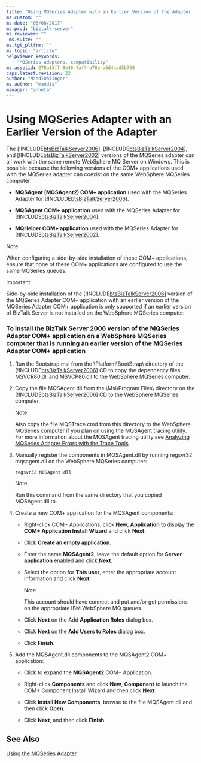 ```yaml
---
title: "Using MQSeries Adapter with an Earlier Version of the Adapter | Microsoft Docs"
ms.custom: ""
ms.date: "06/08/2017"
ms.prod: "biztalk-server"
ms.reviewer: ""
 ms.suite: ""
ms.tgt_pltfrm: ""
ms.topic: "article"
helpviewer_keywords: 
  - "MQSeries adapters, compatibility"
ms.assetid: 278a13ff-8e46-4af4-a76e-b6d4aad5b768
caps.latest.revision: 22
author: "MandiOhlinger"
ms.author: "mandia"
manager: "anneta"
---
```

# Using MQSeries Adapter with an Earlier Version of the Adapter
The [!INCLUDE[btsBizTalkServer2006](../includes/btsbiztalkserver2006-md.md)], [!INCLUDE[btsBizTalkServer2004](../includes/btsbiztalkserver2004-md.md)], and [!INCLUDE[btsBizTalkServer2002](../includes/btsbiztalkserver2002-md.md)] versions of the MQSeries adapter can all work with the same remote WebSphere MQ Server on Windows. This is possible because the following versions of the COM+ applications used with the MQSeries adapter can coexist on the same WebSphere MQSeries computer:  
  
-   **MQSAgent (MQSAgent2) COM+ application** used with the MQSeries Adapter for [!INCLUDE[btsBizTalkServer2006](../includes/btsbiztalkserver2006-md.md)].  
  
-   **MQSAgent COM+ application** used with the MQSeries Adapter for [!INCLUDE[btsBizTalkServer2004](../includes/btsbiztalkserver2004-md.md)].  
  
-   **MQHelper COM+ application** used with the MQSeries Adapter for [!INCLUDE[btsBizTalkServer2002](../includes/btsbiztalkserver2002-md.md)].  
  
> [!NOTE]
>  When configuring a side-by-side installation of these COM+ applications, ensure that none of these COM+ applications are configured to use the same MQSeries queues.  
  
> [!IMPORTANT]
>  Side-by-side installation of the [!INCLUDE[btsBizTalkServer2006](../includes/btsbiztalkserver2006-md.md)] version of the MQSeries Adapter COM+ application with an earlier version of the MQSeries Adapter COM+ application is only supported if an earlier version of BizTalk Server is not installed on the WebSphere MQSeries computer.  
  
### To install the BizTalk Server 2006 version of the MQSeries Adapter COM+ application on a WebSphere MQSeries computer that is running an earlier version of the MQSeries Adapter COM+ application  
  
1.  Run the Bootstrap.msi from the \Platform\BootStrap\ directory of the [!INCLUDE[btsBizTalkServer2006](../includes/btsbiztalkserver2006-md.md)] CD to copy the dependency files MSVCR80.dll and MSVCP80.dll to the WebSphere MQSeries computer.  
  
2.  Copy the file MQSAgent.dll from the \Msi\Program Files\ directory on the [!INCLUDE[btsBizTalkServer2006](../includes/btsbiztalkserver2006-md.md)] CD to the WebSphere MQSeries computer.  
  
    > [!NOTE]
    >  Also copy the file MQSTrace.cmd from this directory to the WebSphere MQSeries computer if you plan on using the MQSAgent tracing utility. For more information about the MQSAgent tracing utility see [Analyzing MQSeries Adapter Errors with the Trace Tools](../core/analyzing-mqseries-adapter-errors-with-the-trace-tools.md).  
  
3.  Manually register the components in MQSAgent.dll by running regsvr32 mqsagent.dll on the WebSphere MQSeries computer:  
  
    ```  
    regsvr32 MQSAgent.dll  
    ```  
  
    > [!NOTE]
    >  Run this command from the same directory that you copied MQSAgent.dll to.  
  
4.  Create a new COM+ application for the MQSAgent components:  
  
    -   Right-click COM+ Applications, click **New**, **Application** to display the **COM+ Application Install Wizard** and click **Next**.  
  
    -   Click **Create an empty application**.  
  
    -   Enter the name **MQSAgent2**, leave the default option for **Server application** enabled and click **Next**.  
  
    -   Select the option for **This user**, enter the appropriate account information and click **Next**.  
  
        > [!NOTE]
        >  This account should have connect and put and/or get permissions on the appropriate IBM WebSphere MQ queues.  
  
    -   Click **Next** on the Add **Application Roles** dialog box.  
  
    -   Click **Next** on the **Add Users to Roles** dialog box.  
  
    -   Click **Finish**.  
  
5.  Add the MQSAgent.dll components to the MQSAgent2 COM+ application:  
  
    -   Click to expand the **MQSAgent2** COM+ Application.  
  
    -   Right-click **Components** and click **New**, **Component** to launch the COM+ Component Install Wizard and then click **Next**.  
  
    -   Click **Install New Components**, browse to the file MQSAgent.dll and then click **Open**.  
  
    -   Click **Next**, and then click **Finish**.  
  
## See Also  
 [Using the MQSeries Adapter](../core/using-the-mqseries-adapter.md)